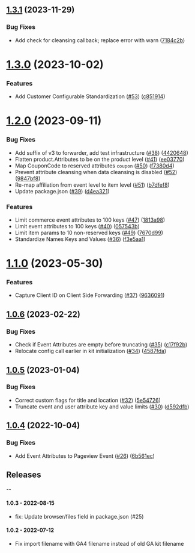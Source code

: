## [1.3.1](https://github.com/mparticle-integrations/mparticle-javascript-integration-google-analytics-4/compare/v1.3.0...v1.3.1) (2023-11-29)


### Bug Fixes

* Add check for cleansing callback; replace error with warn ([7184c2b](https://github.com/mparticle-integrations/mparticle-javascript-integration-google-analytics-4/commit/7184c2b10005db7a1486df62576b1c6ef676eb0b))

# [1.3.0](https://github.com/mparticle-integrations/mparticle-javascript-integration-google-analytics-4/compare/v1.2.0...v1.3.0) (2023-10-02)


### Features

* Add Customer Configurable Standardization ([#53](https://github.com/mparticle-integrations/mparticle-javascript-integration-google-analytics-4/issues/53)) ([c851914](https://github.com/mparticle-integrations/mparticle-javascript-integration-google-analytics-4/commit/c85191485d5ae52cedf6949eb1c94fe05776f16b))

# [1.2.0](https://github.com/mparticle-integrations/mparticle-javascript-integration-google-analytics-4/compare/v1.1.0...v1.2.0) (2023-09-11)


### Bug Fixes

* Add suffix of v3 to forwarder, add test infrastructure ([#38](https://github.com/mparticle-integrations/mparticle-javascript-integration-google-analytics-4/issues/38)) ([4420648](https://github.com/mparticle-integrations/mparticle-javascript-integration-google-analytics-4/commit/4420648f3e86ebb97305ebb921355a08b40c2da5))
* Flatten product.Attributes to be on the product level ([#41](https://github.com/mparticle-integrations/mparticle-javascript-integration-google-analytics-4/issues/41)) ([ee03770](https://github.com/mparticle-integrations/mparticle-javascript-integration-google-analytics-4/commit/ee037705f1d49aaa1322317dca7deb06066a8bda))
* Map CouponCode to reserved attributes `coupon` ([#50](https://github.com/mparticle-integrations/mparticle-javascript-integration-google-analytics-4/issues/50)) ([f7380d4](https://github.com/mparticle-integrations/mparticle-javascript-integration-google-analytics-4/commit/f7380d423df6c8663655dc7c15b28291b92964da))
* Prevent attribute cleansing when data cleansing is disabled ([#52](https://github.com/mparticle-integrations/mparticle-javascript-integration-google-analytics-4/issues/52)) ([9847bf8](https://github.com/mparticle-integrations/mparticle-javascript-integration-google-analytics-4/commit/9847bf858c8eb9e749b5c146a0ef1082c46c9422))
* Re-map affiliation from event level to item level ([#51](https://github.com/mparticle-integrations/mparticle-javascript-integration-google-analytics-4/issues/51)) ([b7dfef8](https://github.com/mparticle-integrations/mparticle-javascript-integration-google-analytics-4/commit/b7dfef84aa4292ed023f731d851b748f5ce04fa9))
* Update package.json ([#39](https://github.com/mparticle-integrations/mparticle-javascript-integration-google-analytics-4/issues/39)) ([d4ea321](https://github.com/mparticle-integrations/mparticle-javascript-integration-google-analytics-4/commit/d4ea32128a540b5fed5587eecfc7a246b3caa00f))


### Features

* Limit commerce event attributes to 100 keys ([#47](https://github.com/mparticle-integrations/mparticle-javascript-integration-google-analytics-4/issues/47)) ([1813a98](https://github.com/mparticle-integrations/mparticle-javascript-integration-google-analytics-4/commit/1813a986816f838fb14db3275e7bdc17b00f178f))
* Limit event attributes to 100 keys ([#40](https://github.com/mparticle-integrations/mparticle-javascript-integration-google-analytics-4/issues/40)) ([057543b](https://github.com/mparticle-integrations/mparticle-javascript-integration-google-analytics-4/commit/057543be5c4294758a8a276e7b5d71866516b69b))
* Limit item params to 10 non-reserved keys ([#49](https://github.com/mparticle-integrations/mparticle-javascript-integration-google-analytics-4/issues/49)) ([7670d99](https://github.com/mparticle-integrations/mparticle-javascript-integration-google-analytics-4/commit/7670d99c5a0f9593c027022a5d4d0544986c65df))
* Standardize Names Keys and Values ([#36](https://github.com/mparticle-integrations/mparticle-javascript-integration-google-analytics-4/issues/36)) ([f3e5aa1](https://github.com/mparticle-integrations/mparticle-javascript-integration-google-analytics-4/commit/f3e5aa109b584de6c15b558bdb0070092a2c26bd))

# [1.1.0](https://github.com/mparticle-integrations/mparticle-javascript-integration-google-analytics-4/compare/v1.0.6...v1.1.0) (2023-05-30)


### Features

* Capture Client ID on Client Side Forwarding ([#37](https://github.com/mparticle-integrations/mparticle-javascript-integration-google-analytics-4/issues/37)) ([9636091](https://github.com/mparticle-integrations/mparticle-javascript-integration-google-analytics-4/commit/963609125d598220a69c8d1f7b854c41f345c3ba))

## [1.0.6](https://github.com/mparticle-integrations/mparticle-javascript-integration-google-analytics-4/compare/v1.0.5...v1.0.6) (2023-02-22)


### Bug Fixes

* Check if Event Attributes are empty before truncating ([#35](https://github.com/mparticle-integrations/mparticle-javascript-integration-google-analytics-4/issues/35)) ([c17f92b](https://github.com/mparticle-integrations/mparticle-javascript-integration-google-analytics-4/commit/c17f92b4f747fa4669ba76780d71ed7311b043bd))
* Relocate config call earlier in kit initialization ([#34](https://github.com/mparticle-integrations/mparticle-javascript-integration-google-analytics-4/issues/34)) ([4587fda](https://github.com/mparticle-integrations/mparticle-javascript-integration-google-analytics-4/commit/4587fdaa998e114886412c5e99f18392c178eca3))

## [1.0.5](https://github.com/mparticle-integrations/mparticle-javascript-integration-google-analytics-4/compare/v1.0.4...v1.0.5) (2023-01-04)


### Bug Fixes

* Correct custom flags for title and location ([#32](https://github.com/mparticle-integrations/mparticle-javascript-integration-google-analytics-4/issues/32)) ([5e54726](https://github.com/mparticle-integrations/mparticle-javascript-integration-google-analytics-4/commit/5e547269c7343c9308aa68f81c69c3c8084e68ca))
* Truncate event and user attribute key and value limits ([#30](https://github.com/mparticle-integrations/mparticle-javascript-integration-google-analytics-4/issues/30)) ([d592dfb](https://github.com/mparticle-integrations/mparticle-javascript-integration-google-analytics-4/commit/d592dfbaec887f6f029909369d7fee82ab13c70c))

## [1.0.4](https://github.com/mparticle-integrations/mparticle-javascript-integration-google-analytics-4/compare/v1.0.3...v1.0.4) (2022-10-04)


### Bug Fixes

* Add Event Attributes to Pageview Event ([#26](https://github.com/mparticle-integrations/mparticle-javascript-integration-google-analytics-4/issues/26)) ([6b561ec](https://github.com/mparticle-integrations/mparticle-javascript-integration-google-analytics-4/commit/6b561ec8d9d10b396f14939cdf013dd6c9e70a16))

## Releases

--

#### 1.0.3 - 2022-08-15

* fix: Update browser/files field in package.json (#25)

#### 1.0.2 - 2022-07-12

* Fix import filename with GA4 filename instead of old GA kit filename
